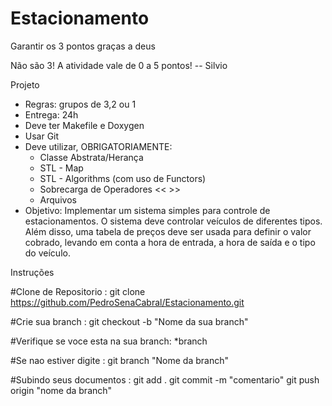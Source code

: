 # Estacionamento
Garantir os 3 pontos graças a deus

Não são 3! A atividade vale de 0 a 5 pontos! -- Silvio


Projeto

* Regras: grupos de 3,2 ou 1
* Entrega: 24h
* Deve ter Makefile e Doxygen
* Usar Git
* Deve utilizar, OBRIGATORIAMENTE:
    * Classe Abstrata/Herança
    * STL - Map
    * STL - Algorithms (com uso de Functors)
    * Sobrecarga de Operadores << >>
    * Arquivos
* Objetivo: Implementar um sistema simples para controle de estacionamentos. O sistema deve controlar veículos de diferentes tipos. Além disso, uma tabela de preços deve ser usada para definir o valor cobrado, levando em conta a hora de entrada, a hora de saída e o tipo do veículo.

Instruções

#Clone de Repositorio : git clone https://github.com/PedroSenaCabral/Estacionamento.git

#Crie sua branch : git checkout -b "Nome da sua branch"

#Verifique se voce esta na sua branch: *branch

#Se nao estiver digite : git branch "Nome da branch"

#Subindo seus documentos : git add . 
                           git commit -m "comentario"
                           git push origin "nome da branch"
